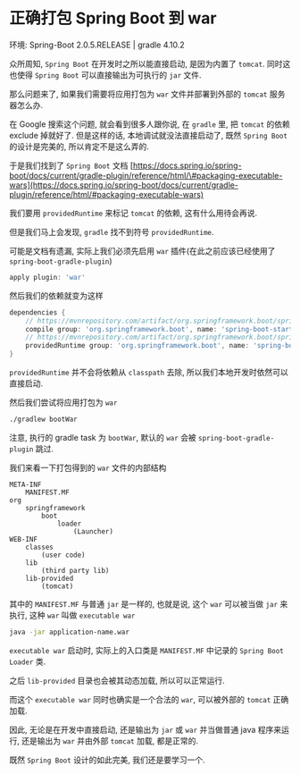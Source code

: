 # 正确打包 Spring Boot 到 war

环境: Spring-Boot 2.0.5.RELEASE \| gradle 4.10.2

众所周知, `Spring Boot` 在开发时之所以能直接启动, 是因为内置了 `tomcat`. 同时这也使得 `Spring Boot` 可以直接输出为可执行的 `jar` 文件.

那么问题来了, 如果我们需要将应用打包为 `war` 文件并部署到外部的 `tomcat` 服务器怎么办.

在 Google 搜索这个问题, 就会看到很多人跟你说, 在 `gradle` 里, 把 `tomcat` 的依赖 exclude 掉就好了. 但是这样的话, 本地调试就没法直接启动了, 既然 `Spring Boot` 的设计是完美的, 所以肯定不是这么弄的.

于是我们找到了 `Spring Boot` 文档 [https://docs.spring.io/spring-boot/docs/current/gradle-plugin/reference/html/\#packaging-executable-wars](https://docs.spring.io/spring-boot/docs/current/gradle-plugin/reference/html/#packaging-executable-wars)

我们要用 `providedRuntime` 来标记 `tomcat` 的依赖, 这有什么用待会再说.

但是我们马上会发现, `gradle` 找不到符号 `providedRuntime`.

可能是文档有遗漏, 实际上我们必须先启用 `war` 插件\(在此之前应该已经使用了 `spring-boot-gradle-plugin`\)

```groovy
apply plugin: 'war'
```

然后我们的依赖就变为这样

```groovy
dependencies {
    // https://mvnrepository.com/artifact/org.springframework.boot/spring-boot-starter-web
    compile group: 'org.springframework.boot', name: 'spring-boot-starter-web'
    // https://mvnrepository.com/artifact/org.springframework.boot/spring-boot-starter-tomcat
    providedRuntime group: 'org.springframework.boot', name: 'spring-boot-starter-tomcat'
}
```

`providedRuntime` 并不会将依赖从 `classpath` 去除, 所以我们本地开发时依然可以直接启动.

然后我们尝试将应用打包为 `war`

```bash
./gradlew bootWar
```

注意, 执行的 gradle task 为 `bootWar`, 默认的 `war` 会被 `spring-boot-gradle-plugin` 跳过.

我们来看一下打包得到的 `war` 文件的内部结构

```text
META-INF
    MANIFEST.MF
org
    springframework
        boot
            loader
                (Launcher)
WEB-INF
    classes
        (user code)
    lib
        (third party lib)
    lib-provided
        (tomcat)
```

其中的 `MANIFEST.MF` 与普通 `jar` 是一样的, 也就是说, 这个 `war` 可以被当做 `jar` 来执行, 这种 `war` 叫做 `executable war`

```bash
java -jar application-name.war
```

`executable war` 启动时, 实际上的入口类是 `MANIFEST.MF` 中记录的 `Spring Boot Loader` 类.

之后 `lib-provided` 目录也会被其动态加载, 所以可以正常运行.

而这个 `executable war` 同时也确实是一个合法的 `war`, 可以被外部的 `tomcat` 正确加载.

因此, 无论是在开发中直接启动, 还是输出为 `jar` 或 `war` 并当做普通 java 程序来运行, 还是输出为 `war` 并由外部 `tomcat` 加载, 都是正常的.

既然 `Spring Boot` 设计的如此完美, 我们还是要学习一个.



